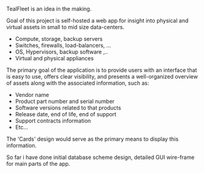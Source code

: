 

TealFleet is an idea in the making. 

Goal of this project is self-hosted a web app for insight into  physical and virtual assets in small to mid size data-centers.

- Compute, storage, backup servers
- Switches, firewalls, load-balancers, …
- OS, Hypervisors, backup software ,..
- Virtual and physical appliances

The primary goal of the application is to provide users with an interface that is easy to use, offers clear visibility, and presents a well-organized overview of assets along with the associated information, such as:

- Vendor name
- Product part number and serial number
- Software versions related to that products
- Release date, end of life, end of support
- Support contracts information
- Etc…

The 'Cards' design would serve as the primary means to display this information.

So far i have done initial database scheme design, detailed GUI wire-frame for main parts of the app.
